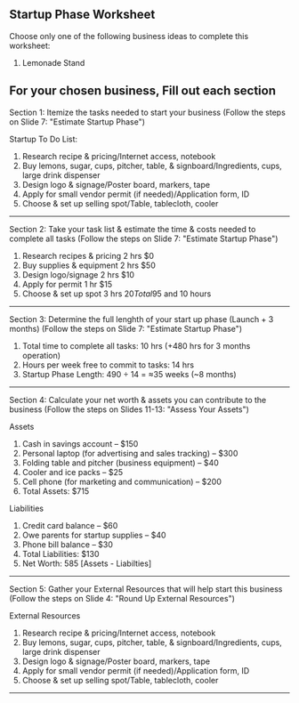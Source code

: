 Startup Phase Worksheet
-----------------------

Choose only one of the following business ideas to complete this worksheet:
1. Lemonade Stand

For your chosen business, Fill out each section
----------------------------------------------------------------------

Section 1: Itemize the tasks needed to start your business
(Follow the steps on Slide 7: "Estimate Startup Phase")

Startup To Do List:
1. Research recipe & pricing/Internet access, notebook
2. Buy lemons, sugar, cups, pitcher, table, & signboard/Ingredients, cups, large drink dispenser
3. Design logo & signage/Poster board, markers, tape
4. Apply for small vendor permit (if needed)/Application form, ID
5. Choose & set up selling spot/Table, tablecloth, cooler

----------------------------------------------------------------------

Section 2: Take your task list & estimate the time & costs needed to complete all tasks
(Follow the steps on Slide 7: "Estimate Startup Phase")

1. Research recipes & pricing	2 hrs	$0
2. Buy supplies & equipment	2 hrs	$50
3. Design logo/signage	2 hrs	$10
4. Apply for permit	1 hr	$15
5. Choose & set up spot	3 hrs	$20
Total 95$ and 10 hours

----------------------------------------------------------------------

Section 3: Determine the full lenghth of your start up phase (Launch + 3 months) 
(Follow the steps on Slide 7: "Estimate Startup Phase")

1. Total time to complete all tasks: 10 hrs (+480 hrs for 3 months operation)
2. Hours per week free to commit to tasks: 14 hrs
3. Startup Phase Length: 490 ÷ 14 = ≈35 weeks (~8 months)

----------------------------------------------------------------------

Section 4: Calculate your net worth & assets you can contribute to the business
(Follow the steps on Slides 11-13: "Assess Your Assets")

Assets
1. Cash in savings account – $150
2. Personal laptop (for advertising and sales tracking) – $300
3. Folding table and pitcher (business equipment) – $40
4. Cooler and ice packs – $25
5. Cell phone (for marketing and communication) – $200
6. Total Assets: $715

Liabilities
1. Credit card balance – $60
2. Owe parents for startup supplies – $40
3. Phone bill balance – $30
4. Total Liabilities: $130
5. Net Worth: 585 [Assets - Liabilties]
----------------------------------------------------------------------
Section 5: Gather your External Resources that will help start this business
(Follow the steps on Slide 4: "Round Up External Resources")

External Resources

1. Research recipe & pricing/Internet access, notebook
2. Buy lemons, sugar, cups, pitcher, table, & signboard/Ingredients, cups, large drink dispenser
3. Design logo & signage/Poster board, markers, tape
4. Apply for small vendor permit (if needed)/Application form, ID
5. Choose & set up selling spot/Table, tablecloth, cooler
----------------------------------------------------------------------